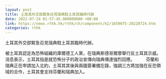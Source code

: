```yaml
---
layout: post
title: 土耳其外交部緊急召見瑞典駐土耳其臨時代辦
date: 2022-07-24 01:57:45.000000000 +08:00
link: https://news.rthk.hk/rthk/ch/component/k2/1659075-20220724.htm
categories: rthk
---
```


土耳其外交部緊急召見瑞典駐土耳其臨時代辦。

被土耳其認定為恐怖組織的庫爾德工人黨，在瑞典斯德哥爾摩舉行反土耳其示威。消息表示，土耳其指是就恐怖分子的政治宣傳向瑞典傳達強烈回應。
　　
芬蘭和瑞典正在申請加入北約，土耳其其後與兩國簽署備忘錄，強調三方將加強在反恐領域的合作，土耳其會支持芬蘭和瑞典加入。
